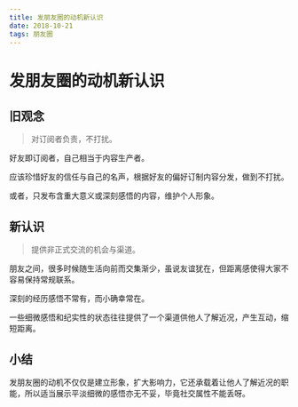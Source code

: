 ```yaml
---
title: 发朋友圈的动机新认识
date: 2018-10-21
tags: 朋友圈
---
```


# 发朋友圈的动机新认识

## 旧观念

> 对订阅者负责，不打扰。

好友即订阅者，自己相当于内容生产者。

应该珍惜好友的信任与自己的名声，根据好友的偏好订制内容分发，做到不打扰。

或者，只发布含重大意义或深刻感悟的内容，维护个人形象。

## 新认识

> 提供非正式交流的机会与渠道。

朋友之间，很多时候随生活向前而交集渐少，虽说友谊犹在，但距离感使得大家不容易保持常规联系。

深刻的经历感悟不常有，而小确幸常在。

一些细微感悟和纪实性的状态往往提供了一个渠道供他人了解近况，产生互动，缩短距离。

## 小结

发朋友圈的动机不仅仅是建立形象，扩大影响力，它还承载着让他人了解近况的职能，所以适当展示平淡细微的感悟亦无不妥，毕竟社交属性不能丢呀。
